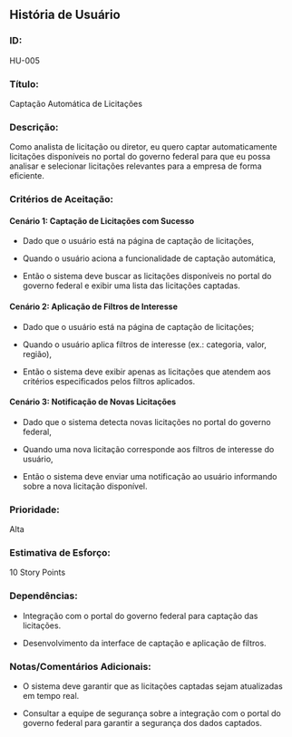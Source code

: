 ## **História de Usuário**
### **ID:**
HU-005

### **Título:**
Captação Automática de Licitações

### **Descrição:**
Como analista de licitação ou diretor, eu quero captar automaticamente licitações disponíveis no portal do governo federal para que eu possa analisar e selecionar licitações relevantes para a empresa de forma eficiente.

### **Critérios de Aceitação:**
#### **Cenário 1:** Captação de Licitações com Sucesso
- Dado que o usuário está na página de captação de licitações,

- Quando o usuário aciona a funcionalidade de captação automática,

- Então o sistema deve buscar as licitações disponíveis no portal do governo federal e exibir uma lista das licitações captadas.

#### **Cenário 2:** Aplicação de Filtros de Interesse
- Dado que o usuário está na página de captação de licitações;

- Quando o usuário aplica filtros de interesse (ex.: categoria, valor, região),

- Então o sistema deve exibir apenas as licitações que atendem aos critérios especificados pelos filtros aplicados.

#### **Cenário 3:** Notificação de Novas Licitações
- Dado que o sistema detecta novas licitações no portal do governo federal,

- Quando uma nova licitação corresponde aos filtros de interesse do usuário,

- Então o sistema deve enviar uma notificação ao usuário informando sobre a nova licitação disponível.


### Prioridade:
Alta

### Estimativa de Esforço:
10 Story Points

### Dependências:
- Integração com o portal do governo federal para captação das licitações.

- Desenvolvimento da interface de captação e aplicação de filtros.

### Notas/Comentários Adicionais:
- O sistema deve garantir que as licitações captadas sejam atualizadas em tempo real.

- Consultar a equipe de segurança sobre a integração com o portal do governo federal para garantir a segurança dos dados captados.